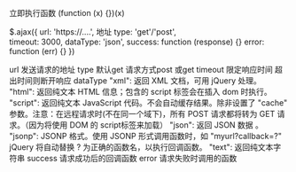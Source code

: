 立即执行函数
(function (x) {})(x)

$.ajax({
  url: 'https://....',  地址
  type: 'get'/'post',  
  timeout: 3000,
  dataType: 'json',
  success: function (response) {}
  error: function (err) {}
})

url 发送请求的地址
type 默认get 请求方式post 或get 
timeout 限定响应时间 超出时间则断开响应
dataType  "xml": 返回 XML 文档，可用 jQuery 处理。
          "html": 返回纯文本 HTML 信息；包含的 script 标签会在插入 dom 时执行。
          "script": 返回纯文本 JavaScript 代码。不会自动缓存结果。除非设置了 "cache" 参数。注意：在远程请求时(不在同一个域下)，所有 POST 请求都将转为 GET 请求。（因为将使用 DOM 的 script标签来加载）
          "json": 返回 JSON 数据 。
          "jsonp": JSONP 格式。使用 JSONP 形式调用函数时，如 "myurl?callback=?" jQuery 将自动替换 ? 为正确的函数名，以执行回调函数。
          "text": 返回纯文本字符串
success 请求成功后的回调函数
error   请求失败时调用的函数
